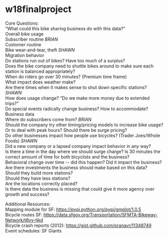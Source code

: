 # w18finalproject

Core Questions: <br/>
“What could this bike sharing business do with this data?” <br/>
Overall bike usage <br/>
Subscriber routine *BRIAN* <br/>
Customer routine <br/>
Bike wear-and-tear, theft *SHAWN* <br/>
Migration behavior <br/>
Do stations run out of bikes? Have too much of a surplus? <br/>
Does the bike company need to shuttle bikes around to make sure each station is balanced appropriately? <br/>
When do riders go over 30 minutes? (Premium time frame) <br/>
What impact does weather make? <br/>
Are there times when it makes sense to shut down specific stations? *SHAWN* <br/>
How does usage change? “Do we make more money due to extended trips?” <br/>
Do special events radically change business? How to accommodate? <br/>
Business data <br/>
Where do subscribers come from? *BRIAN* <br/>
Should the company try other timing/pricing models to increase bike usage? Or to deal with peak hours? Should there be surge pricing? <br/>
Do other businesses impact how people use bicycles? (Trader Joes/Whole Foods) *SHAWN* <br/>
Did a new company or a lapsed company impact behavior in any way? <br/>
Is there a time in the day where we should surge charge? Is 30 minutes the correct amount of time for both bicyclists and the business? <br/>
Behavioral change over time -- did this happen? Did it impact the business? <br/>
Are there investments the business should make based on this data? <br/>
Should they build more stations?  <br/>
Should they have less stations?  <br/>
Are the locations correctly placed? <br/>
Is there data the business is missing that could give it more agency over growth and success? <br/>

Additional Resources: <br/>
Mapping module for SF: https://pypi.python.org/pypi/gmplot/1.0.5 <br/>
Bicycle routes SF: https://data.sfgov.org/Transportation/SFMTA-Bikeway-Network/t6vv-tjkd <br/>
Bicycle crash reports (2012): https://gist.github.com/pranavr/11348749 <br/>
Event schedules: SF Giants <br/>


